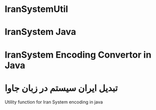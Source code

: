 # IranSystemUtil
# IranSystem Java
# IranSystem Encoding Convertor in Java
# تبدیل ایران سیستم در زبان جاوا
Utility function for Iran System encoding in java

